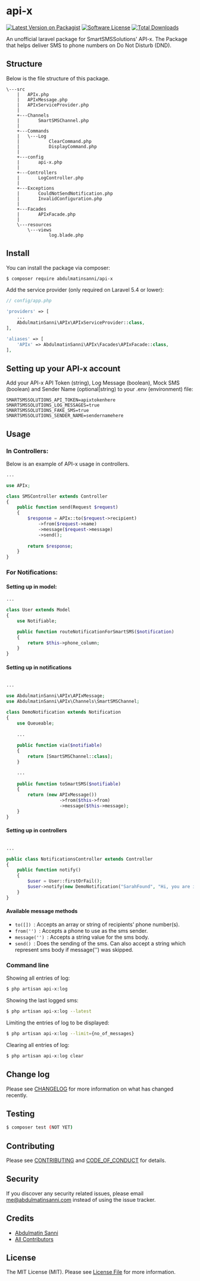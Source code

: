 # api-x

[![Latest Version on Packagist][ico-version]][link-packagist]
[![Software License][ico-license]](LICENSE.md)
[![Total Downloads][ico-downloads]][link-downloads]

An unofficial laravel package for SmartSMSSolutions' API-x. The Package that helps deliver SMS to phone numbers on Do Not Disturb (DND).

## Structure

Below is the file structure of this package.

```
\---src
    |   APIx.php
    |   APIxMessage.php
    |   APIxServiceProvider.php
    |
    +---Channels
    |       SmartSMSChannel.php
    |
    +---Commands
    |   \---Log
    |           ClearCommand.php
    |           DisplayCommand.php
    |
    +---config
    |       api-x.php
    |
    +---Controllers
    |       LogController.php
    |
    +---Exceptions
    |       CouldNotSendNotification.php
    |       InvalidConfiguration.php
    |
    +---Facades
    |       APIxFacade.php
    |
    \---resources
        \---views
                log.blade.php
```


## Install

You can install the package via composer:

``` bash
$ composer require abdulmatinsanni/api-x
```

Add the service provider (only required on Laravel 5.4 or lower):

``` php
// config/app.php

'providers' => [
    ...
    AbdulmatinSanni\APIx\APIxServiceProvider::class,
],

'aliases' => [
    'APIx' => AbdulmatinSanni\APIx\Facades\APIxFacade::class,
],
```

## Setting up your API-x account
Add your API-x API Token (string), Log Message (boolean), Mock SMS (boolean) and Sender Name (optional|string) to your .env (environment) file:
```$xslt
SMARTSMSSOLUTIONS_API_TOKEN=apixtokenhere
SMARTSMSSOLUTIONS_LOG_MESSAGES=true
SMARTSMSSOLUTIONS_FAKE_SMS=true
SMARTSMSSOLUTIONS_SENDER_NAME=sendernamehere
```

## Usage
### In Controllers:
Below is an example of API-x usage in controllers.
``` php
...

use APIx;

class SMSController extends Controller
{
    public function send(Request $request)
    {
        $response = APIx::to($request->recipient)
            ->from($request->name)
            ->message($request->message)
            ->send();
        
        return $response;
    }
}
```
### For Notifications:

#### Setting up in model:
```php
...

class User extends Model
{
    use Notifiable;

    public function routeNotificationForSmartSMS($notification)
    {
        return $this->phone_column;
    }
}

```

#### Setting up in notifications

```php

...

use AbdulmatinSanni\APIx\APIxMessage;
use AbdulmatinSanni\APIx\Channels\SmartSMSChannel;

class DemoNotification extends Notification
{
    use Queueable;
    
    ...
    
    public function via($notifiable)
    {
        return [SmartSMSChannel::class];
    }

    ...
    
    public function toSmartSMS($notifiable)
    {
        return (new APIxMessage())
                    ->from($this->from)
                    ->message($this->message);
    }
}

```

#### Setting up in controllers

```php

...

public class NotificationsController extends Controller
{
    public function notify()
    {
        $user = User::firstOrFail();
        $user->notify(new DemoNotification("SarahFound", "Hi, you are invited to our seminar!!!!!"));
    }
}
```

#### Available message methods
- ```to([]) ```: Accepts an array or string of recipients' phone number(s).
- ```from('') ```: Accepts a phone to use as the sms sender.
- ```message('') ```: Accepts a string value for the sms body.
- ```send() ```: Does the sending of the sms. Can also accept a string which represent sms body if message('') was skipped.

### Command line

Showing all entries of log:
``` bash
$ php artisan api-x:log
```

Showing the last logged sms:
``` bash
$ php artisan api-x:log --latest
```

Limiting the entries of log to be displayed:
``` bash
$ php artisan api-x:log --limit={no_of_messages}
```
Clearing all entries of log:
``` bash
$ php artisan api-x:log clear
```

## Change log

Please see [CHANGELOG](CHANGELOG.md) for more information on what has changed recently.

## Testing

``` bash
$ composer test (NOT YET)
```

## Contributing

Please see [CONTRIBUTING](CONTRIBUTING.md) and [CODE_OF_CONDUCT](CODE_OF_CONDUCT.md) for details.

## Security

If you discover any security related issues, please email me@abdulmatinsanni.com instead of using the issue tracker.

## Credits

- [Abdulmatin Sanni][link-author]
- [All Contributors][link-contributors]

## License

The MIT License (MIT). Please see [License File](LICENSE.md) for more information.

[ico-version]: https://img.shields.io/packagist/v/abdulmatinsanni/api-x.svg?style=flat-square
[ico-license]: https://img.shields.io/badge/license-MIT-brightgreen.svg?style=flat-square
[ico-travis]: https://img.shields.io/travis/abdulmatinsanni/api-x/master.svg?style=flat-square
[ico-scrutinizer]: https://img.shields.io/scrutinizer/coverage/g/abdulmatinsanni/api-x.svg?style=flat-square
[ico-code-quality]: https://img.shields.io/scrutinizer/g/abdulmatinsanni/api-x.svg?style=flat-square
[ico-downloads]: https://img.shields.io/packagist/dt/abdulmatinsanni/api-x.svg?style=flat-square

[link-packagist]: https://packagist.org/packages/abdulmatinsanni/api-x
[link-travis]: https://travis-ci.org/abdulmatinsanni/api-x
[link-scrutinizer]: https://scrutinizer-ci.com/g/abdulmatinsanni/api-x/code-structure
[link-code-quality]: https://scrutinizer-ci.com/g/abdulmatinsanni/api-x
[link-downloads]: https://packagist.org/packages/abdulmatinsanni/api-x
[link-author]: https://github.com/https://github.com/abdulmatinsanni
[link-contributors]: ../../contributors
